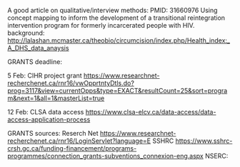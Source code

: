 A good article on qualitative/interview methods: PMID: 31660976 Using concept mapping to inform the development of a transitional reintegration intervention program for formerly incarcerated people with HIV.
background:  http://lalashan.mcmaster.ca/theobio/circumcision/index.php/Health_index:_A_DHS_data_anaysis

GRANTS deadline:

5 Feb:  CIHR project grant  https://www.researchnet-recherchenet.ca/rnr16/vwOpprtntyDtls.do?prog=3117&view=currentOpps&type=EXACT&resultCount=25&sort=program&next=1&all=1&masterList=true

12 Feb: CLSA data access  https://www.clsa-elcv.ca/data-access/data-access-application-process


GRANTS sources:
Reserch Net https://www.researchnet-recherchenet.ca/rnr16/LoginServlet?language=E
SSHRC https://www.sshrc-crsh.gc.ca/funding-financement/programs-programmes/connection_grants-subventions_connexion-eng.aspx
NSERC: 
